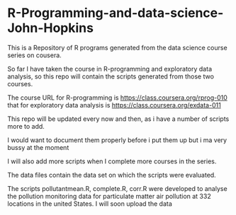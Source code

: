 # R-Programming-and-data-science-John-Hopkins

This is a Repository of R programs generated from the data science course series on cousera.

So far I have taken the course in R-programming and exploratory data analysis, so this 
repo will contain the scripts generated from those two courses.

The course URL for R-programming is https://class.coursera.org/rprog-010
that for exploratory data analysis is https://class.coursera.org/exdata-011

This repo will be updated every now and then, as i have a number of scripts more to add.

I would want to document them properly before i put them up but i ma very bussy at the moment 

I will also add more scripts when I complete more courses in the series.

The data files contain the data set on which the scripts were evaluated.

The scripts pollutantmean.R, complete.R, corr.R were developed to analyse the pollution monitoring
data for particulate matter air pollution at 332 locations in the united States. I will soon upload the data
